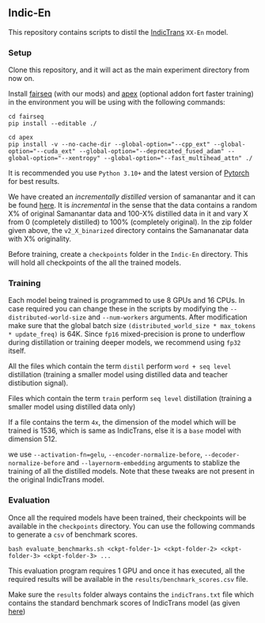## Indic-En
This repository contains scripts to distil the [IndicTrans](https://github.com/AI4Bharat/indicTrans) ```XX-En``` model. 

### Setup
Clone this repository, and it will act as the main experiment directory from now on.

Install [fairseq](https://github.com/VarunGumma/fairseq) (with our mods) and [apex](https://github.com/NVIDIA/apex) (optional addon fort faster training) in the environment you will be using with the following commands:
```
cd fairseq
pip install --editable ./
```
```
cd apex
pip install -v --no-cache-dir --global-option="--cpp_ext" --global-option="--cuda_ext" --global-option="--deprecated_fused_adam" --global-option="--xentropy" --global-option="--fast_multihead_attn" ./
```

It is recommended you use ```Python 3.10+``` and the latest version of [Pytorch](https://pytorch.org/get-started/locally/) for best results.

We have created an _incrementally distilled_ version of samanantar and it can be found [here](https://drive.google.com/file/d/1RH-37irLEHDFRkjtzw67XKGyLWW_fA_M/view?usp=share_link). It is _incremental_ in the sense that the data contains a random X% of original Samanantar data and 100-X% distilled data in it and vary X from 0 (completely distilled) to 100% (completely original). In the zip folder given above, the ```v2_X_binarized``` directory contains the Samananatar data with X% originality.

Before training, create a ```checkpoints``` folder in the ```Indic-En``` directory. This will hold all checkpoints of the all the trained models.


### Training
Each model being trained is programmed to use 8 GPUs and 16 CPUs. In case required you can change these in the scripts by modifying the ```--distributed-world-size``` and ```--num-workers``` arguments. After modification make sure that the global batch size ```(distributed_world_size * max_tokens * update_freq)``` is 64K. Since ```fp16``` mixed-precision is prone to underflow during distillation or training deeper models, we recommend using ```fp32``` itself.

All the files which contain the term ```distil``` perform ```word + seq level``` distillation (training a smaller model using distilled data and teacher distibution signal). 

Files which contain the term ```train``` perform ```seq level``` distillation (training a smaller model using distilled data only)

If a file contains the term ```4x```, the dimension of the model which will be trained is 1536, which is same as IndicTrans, else it is a ```base``` model with dimension 512.

we use ```--activation-fn=gelu```, ```--encoder-normalize-before```, ```--decoder-normalize-before``` and ```--layernorm-embedding``` arguments to stablize the training of all the distilled models. Note that these tweaks are not present in the original IndicTrans model.


### Evaluation
Once all the required models have been trained, their checkpoints will be available in the ```checkpoints``` directory. You can use the following commands to generate a ```csv``` of benchmark scores.
```
bash evaluate_benchmarks.sh <ckpt-folder-1> <ckpt-folder-2> <ckpt-folder-3> <ckpt-folder-3> ... 
```
This evaluation program requires 1 GPU and once it has executed, all the required results will be available in the ```results/benchmark_scores.csv``` file. 

Make sure the ```results``` folder always contains the ```indicTrans.txt``` file which contains the standard benchmark scores of IndicTrans model (as given [here](https://github.com/AI4Bharat/indicTrans))
